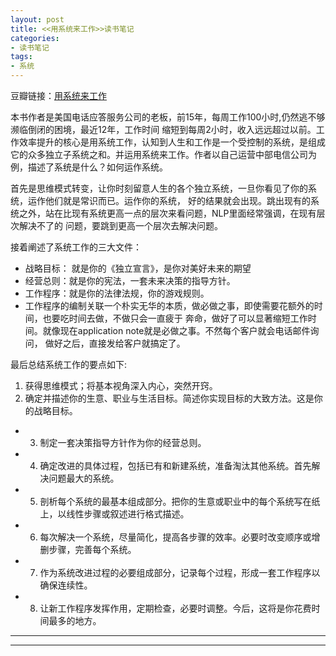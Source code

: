 ```yaml
---
layout: post
title: <<用系统来工作>>读书笔记
categories:
- 读书笔记
tags:
- 系统
---
```

豆瓣链接：[用系统来工作](http://book.douban.com/subject/25894706/)

 本书作者是美国电话应答服务公司的老板，前15年，每周工作100小时,仍然逃不够濒临倒闭的困境，最近12年，工作时间
缩短到每周2小时，收入远远超过以前。工作效率提升的核心是用系统工作，认知到人生和工作是一个受控制的系统，是组成
它的众多独立子系统之和。并运用系统来工作。作者以自己运营中部电信公司为例，描述了系统是什么？如何运作系统。

 首先是思维模式转变，让你时刻留意人生的各个独立系统，一旦你看见了你的系统，运作他们就是常识而已。运作你的系统，
好的结果就会出现。跳出现有的系统之外，站在比现有系统更高一点的层次来看问题，NLP里面经常强调，在现有层次解决不了的
问题，要跳到更高一个层次去解决问题。

接着阐述了系统工作的三大文件：
-  战略目标： 就是你的《独立宣言》，是你对美好未来的期望
-  经营总则：就是你的宪法，一套未来决策的指导方针。
-  工作程序：就是你的法律法规，你的游戏规则。
-  工作程序的编制关联一个朴实无华的本质，做必做之事，即使需要花额外的时间，也要吃时间去做，不做只会一直疲于
    奔命，做好了可以显著缩短工作时间。就像现在application note就是必做之事。不然每个客户就会电话邮件询问，
    做好之后，直接发给客户就搞定了。

最后总结系统工作的要点如下:
1. 获得思维模式；将基本视角深入内心，突然开窍。 
2. 确定并描述你的生意、职业与生活目标。简述你实现目标的大致方法。这是你的战略目标。
- 3. 制定一套决策指导方针作为你的经营总则。 
- 4. 确定改进的具体过程，包括已有和新建系统，准备淘汰其他系统。首先解决问题最大的系统。
- 5. 剖析每个系统的最基本组成部分。把你的生意或职业中的每个系统写在纸上，以线性步骤或叙述进行格式描述。
- 6. 每次解决一个系统，尽量简化，提高各步骤的效率。必要时改变顺序或增删步骤，完善每个系统。 
- 7. 作为系统改进过程的必要组成部分，记录每个过程，形成一套工作程序以确保连续性。 
- 8. 让新工作程序发挥作用，定期检查，必要时调整。今后，这将是你花费时间最多的地方。


----
****
